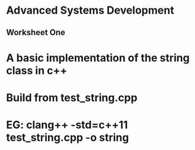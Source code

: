 #   Advanced Systems Development

##  Worksheet One

# A basic implementation of the string class in c++

# Build from test_string.cpp

# EG: clang++ -std=c++11 test_string.cpp -o string

